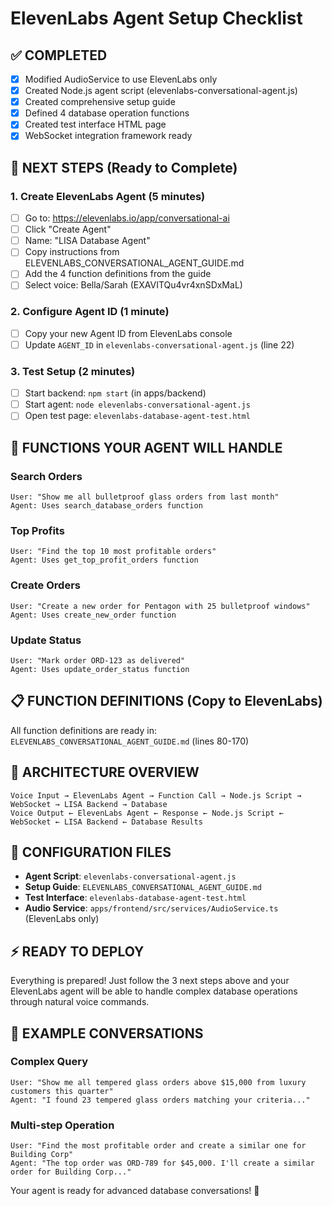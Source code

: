 # ElevenLabs Agent Setup Checklist

## ✅ COMPLETED
- [x] Modified AudioService to use ElevenLabs only
- [x] Created Node.js agent script (elevenlabs-conversational-agent.js)
- [x] Created comprehensive setup guide
- [x] Defined 4 database operation functions
- [x] Created test interface HTML page
- [x] WebSocket integration framework ready

## 🔧 NEXT STEPS (Ready to Complete)

### 1. Create ElevenLabs Agent (5 minutes)
- [ ] Go to: https://elevenlabs.io/app/conversational-ai
- [ ] Click "Create Agent"
- [ ] Name: "LISA Database Agent"
- [ ] Copy instructions from ELEVENLABS_CONVERSATIONAL_AGENT_GUIDE.md
- [ ] Add the 4 function definitions from the guide
- [ ] Select voice: Bella/Sarah (EXAVITQu4vr4xnSDxMaL)

### 2. Configure Agent ID (1 minute)
- [ ] Copy your new Agent ID from ElevenLabs console
- [ ] Update `AGENT_ID` in `elevenlabs-conversational-agent.js` (line 22)

### 3. Test Setup (2 minutes)
- [ ] Start backend: `npm start` (in apps/backend)
- [ ] Start agent: `node elevenlabs-conversational-agent.js`
- [ ] Open test page: `elevenlabs-database-agent-test.html`

## 🎯 FUNCTIONS YOUR AGENT WILL HANDLE

### Search Orders
```
User: "Show me all bulletproof glass orders from last month"
Agent: Uses search_database_orders function
```

### Top Profits
```
User: "Find the top 10 most profitable orders"
Agent: Uses get_top_profit_orders function
```

### Create Orders
```
User: "Create a new order for Pentagon with 25 bulletproof windows"
Agent: Uses create_new_order function
```

### Update Status
```
User: "Mark order ORD-123 as delivered"
Agent: Uses update_order_status function
```

## 📋 FUNCTION DEFINITIONS (Copy to ElevenLabs)

All function definitions are ready in:
`ELEVENLABS_CONVERSATIONAL_AGENT_GUIDE.md` (lines 80-170)

## 🚀 ARCHITECTURE OVERVIEW

```
Voice Input → ElevenLabs Agent → Function Call → Node.js Script → WebSocket → LISA Backend → Database
Voice Output ← ElevenLabs Agent ← Response ← Node.js Script ← WebSocket ← LISA Backend ← Database Results
```

## 🔑 CONFIGURATION FILES

- **Agent Script**: `elevenlabs-conversational-agent.js`
- **Setup Guide**: `ELEVENLABS_CONVERSATIONAL_AGENT_GUIDE.md`  
- **Test Interface**: `elevenlabs-database-agent-test.html`
- **Audio Service**: `apps/frontend/src/services/AudioService.ts` (ElevenLabs only)

## ⚡ READY TO DEPLOY

Everything is prepared! Just follow the 3 next steps above and your ElevenLabs agent will be able to handle complex database operations through natural voice commands.

## 🎤 EXAMPLE CONVERSATIONS

### Complex Query
```
User: "Show me all tempered glass orders above $15,000 from luxury customers this quarter"
Agent: "I found 23 tempered glass orders matching your criteria..."
```

### Multi-step Operation
```
User: "Find the most profitable order and create a similar one for Building Corp"
Agent: "The top order was ORD-789 for $45,000. I'll create a similar order for Building Corp..."
```

Your agent is ready for advanced database conversations! 🎯

